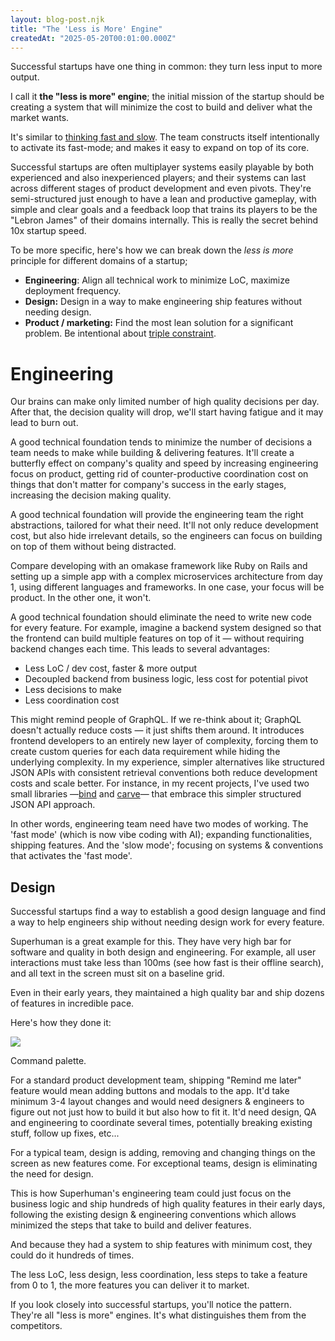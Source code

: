 ```yaml
---
layout: blog-post.njk
title: "The 'Less is More' Engine"
createdAt: "2025-05-20T00:01:00.000Z"
---
```


Successful startups have one thing in common: they turn less input to more output.

I call it **the "less is more" engine**; the initial mission of the startup should be creating a system that will minimize the cost to build and deliver what the market wants.

It's similar to [thinking fast and slow](https://en.wikipedia.org/wiki/Thinking,_Fast_and_Slow). The team constructs itself intentionally to activate its fast-mode; and makes it easy to expand on top of its core.

Successful startups are often multiplayer systems easily playable by both experienced and also inexperienced players; and their systems can last across different stages of product development and even pivots. They're semi-structured just enough to have a lean and productive gameplay, with simple and clear goals and a feedback loop that trains its players to be the "Lebron James" of their domains internally. This is really the secret behind 10x startup speed.

To be more specific, here's how we can break down the *less is more* principle for different domains of a startup;

* **Engineering**: Align all technical work to minimize LoC, maximize deployment frequency.
* **Design:** Design in a way to make engineering ship features without needing design.
* **Product / marketing:** Find the most lean solution for a significant problem. Be intentional about [triple constraint](https://en.wikipedia.org/wiki/Project_management_triangle).

# Engineering

Our brains can make only limited number of high quality decisions per day. After that, the decision quality will drop, we'll start having fatigue and it may lead to burn out.

A good technical foundation tends to minimize the number of decisions a team needs to make while building & delivering features. It'll create a butterfly effect on company's quality and speed by increasing engineering focus on product, getting rid of counter-productive coordination cost on things that don't matter for company's success in the early stages, increasing the decision making quality.

A good technical foundation will provide the engineering team the right abstractions, tailored for what their need. It'll not only reduce development cost, but also hide irrelevant details, so the engineers can focus on building on top of them without being distracted.

Compare developing with an omakase framework like Ruby on Rails and setting up a simple app with a complex microservices architecture from day 1, using different languages and frameworks. In one case, your focus will be product. In the other one, it won't.

A good technical foundation should eliminate the need to write new code for every feature. For example, imagine a backend system designed so that the frontend can build multiple features on top of it — without requiring backend changes each time. This leads to several advantages:

* Less LoC / dev cost, faster & more output
* Decoupled backend from business logic, less cost for potential pivot
* Less decisions to make
* Less coordination cost

This might remind people of GraphQL. If we re-think about it; GraphQL doesn't actually reduce costs — it just shifts them around. It introduces frontend developers to an entirely new layer of complexity, forcing them to create custom queries for each data requirement while hiding the underlying complexity. In my experience, simpler alternatives like structured JSON APIs with consistent retrieval conventions both reduce development costs and scale better. For instance, in my recent projects, I've used two small libraries —[bind](https://github.com/azer/bind) and [carve](https://github.com/azer/carve)— that embrace this simpler structured JSON API approach.

In other words, engineering team need have two modes of working. The 'fast mode' (which is now vibe coding with AI); expanding functionalities, shipping features. And the 'slow mode'; focusing on systems & conventions that activates the 'fast mode'.

## Design

Successful startups find a way to establish a good design language and find a way to help engineers ship without needing design work for every feature.

Superhuman is a great example for this. They have very high bar for software and quality in both design and engineering. For example, all user interactions must take less than 100ms (see how fast is their offline search), and all text in the screen must sit on a baseline grid.

Even in their early years, they maintained a high quality bar and ship dozens of features in incredible pace.

Here's how they done it:

![](https://blog.superhuman.com/content/images/size/w1000/2021/10/Command-Palette.png)

Command palette.

For a standard product development team, shipping "Remind me later" feature would mean adding buttons and modals to the app. It'd take minimum 3-4 layout changes and would need designers & engineers to figure out not just how to build it but also how to fit it. It'd need design, QA and engineering to coordinate several times, potentially breaking existing stuff, follow up fixes, etc...

For a typical team, design is adding, removing and changing things on the screen as new features come. For exceptional teams, design is eliminating the need for design.

This is how Superhuman's engineering team could just focus on the business logic and ship hundreds of high quality features in their early days, following the existing design & engineering conventions which allows minimized the steps that take to build and deliver features.

And because they had a system to ship features with minimum cost, they could do it hundreds of times.

The less LoC, less design, less coordination, less steps to take a feature from 0 to 1, the more features you can deliver it to market.

If you look closely into successful startups, you'll notice the pattern. They're all "less is more" engines. It's what distinguishes them from the competitors.
